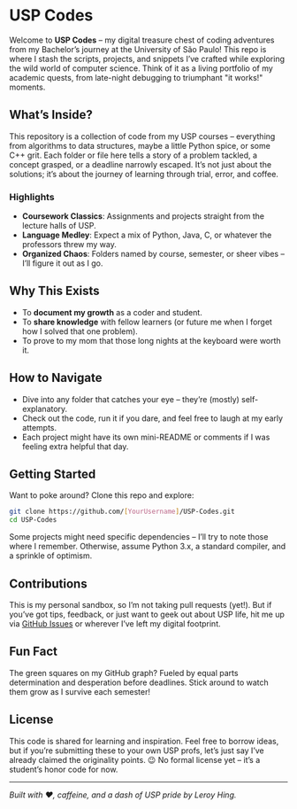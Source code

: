 
# USP Codes  
Welcome to **USP Codes** – my digital treasure chest of coding adventures from my Bachelor’s journey at the University of São Paulo! This repo is where I stash the scripts, projects, and snippets I’ve crafted while exploring the wild world of computer science. Think of it as a living portfolio of my academic quests, from late-night debugging to triumphant "it works!" moments.

## What’s Inside?  
This repository is a collection of code from my USP courses – everything from algorithms to data structures, maybe a little Python spice, or some C++ grit. Each folder or file here tells a story of a problem tackled, a concept grasped, or a deadline narrowly escaped. It’s not just about the solutions; it’s about the journey of learning through trial, error, and coffee.

### Highlights  
- **Coursework Classics**: Assignments and projects straight from the lecture halls of USP.  
- **Language Medley**: Expect a mix of Python, Java, C, or whatever the professors threw my way.  
- **Organized Chaos**: Folders named by course, semester, or sheer vibes – I’ll figure it out as I go.  

## Why This Exists  
- To **document my growth** as a coder and student.  
- To **share knowledge** with fellow learners (or future me when I forget how I solved that one problem).  
- To prove to my mom that those long nights at the keyboard were worth it.  

## How to Navigate  
- Dive into any folder that catches your eye – they’re (mostly) self-explanatory.  
- Check out the code, run it if you dare, and feel free to laugh at my early attempts.  
- Each project might have its own mini-README or comments if I was feeling extra helpful that day.  

## Getting Started  
Want to poke around? Clone this repo and explore:  
```bash  
git clone https://github.com/[YourUsername]/USP-Codes.git  
cd USP-Codes  
```  
Some projects might need specific dependencies – I’ll try to note those where I remember. Otherwise, assume Python 3.x, a standard compiler, and a sprinkle of optimism.

## Contributions  
This is my personal sandbox, so I’m not taking pull requests (yet!). But if you’ve got tips, feedback, or just want to geek out about USP life, hit me up via [GitHub Issues](https://github.com/[YourUsername]/USP-Codes/issues) or wherever I’ve left my digital footprint.

## Fun Fact  
The green squares on my GitHub graph? Fueled by equal parts determination and desperation before deadlines. Stick around to watch them grow as I survive each semester!

## License  
This code is shared for learning and inspiration. Feel free to borrow ideas, but if you’re submitting these to your own USP profs, let’s just say I’ve already claimed the originality points. 😉 No formal license yet – it’s a student’s honor code for now.

---

*Built with ❤️, caffeine, and a dash of USP pride by Leroy Hing.*  